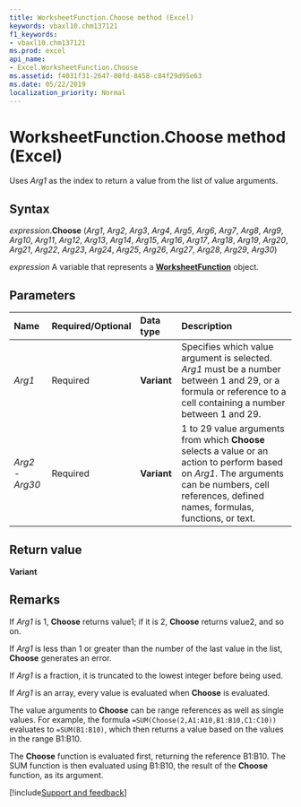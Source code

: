 ```yaml
---
title: WorksheetFunction.Choose method (Excel)
keywords: vbaxl10.chm137121
f1_keywords:
- vbaxl10.chm137121
ms.prod: excel
api_name:
- Excel.WorksheetFunction.Choose
ms.assetid: f4031f31-2647-80fd-8458-c84f29d95e63
ms.date: 05/22/2019
localization_priority: Normal
---
```



# WorksheetFunction.Choose method (Excel)

Uses _Arg1_ as the index to return a value from the list of value arguments.


## Syntax

_expression_.**Choose** (_Arg1_, _Arg2_, _Arg3_, _Arg4_, _Arg5_, _Arg6_, _Arg7_, _Arg8_, _Arg9_, _Arg10_, _Arg11_, _Arg12_, _Arg13_, _Arg14_, _Arg15_, _Arg16_, _Arg17_, _Arg18_, _Arg19_, _Arg20_, _Arg21_, _Arg22_, _Arg23_, _Arg24_, _Arg25_, _Arg26_, _Arg27_, _Arg28_, _Arg29_, _Arg30_)

_expression_ A variable that represents a **[WorksheetFunction](Excel.WorksheetFunction.md)** object.


## Parameters

|Name|Required/Optional|Data type|Description|
|:-----|:-----|:-----|:-----|
| _Arg1_|Required| **Variant**|Specifies which value argument is selected. _Arg1_ must be a number between 1 and 29, or a formula or reference to a cell containing a number between 1 and 29.|
| _Arg2 - Arg30_|Required| **Variant**|1 to 29 value arguments from which **Choose** selects a value or an action to perform based on _Arg1_. The arguments can be numbers, cell references, defined names, formulas, functions, or text.|

## Return value

**Variant**


## Remarks

If _Arg1_ is 1, **Choose** returns value1; if it is 2, **Choose** returns value2, and so on.
    
If _Arg1_ is less than 1 or greater than the number of the last value in the list, **Choose** generates an error.
    
If _Arg1_ is a fraction, it is truncated to the lowest integer before being used.
    
If _Arg1_ is an array, every value is evaluated when **Choose** is evaluated.
    
The value arguments to **Choose** can be range references as well as single values. For example, the formula `=SUM(Choose(2,A1:A10,B1:B10,C1:C10))` evaluates to `=SUM(B1:B10)`, which then returns a value based on the values in the range B1:B10.

The **Choose** function is evaluated first, returning the reference B1:B10. The SUM function is then evaluated using B1:B10, the result of the **Choose** function, as its argument.
    


[!include[Support and feedback](~/includes/feedback-boilerplate.md)]